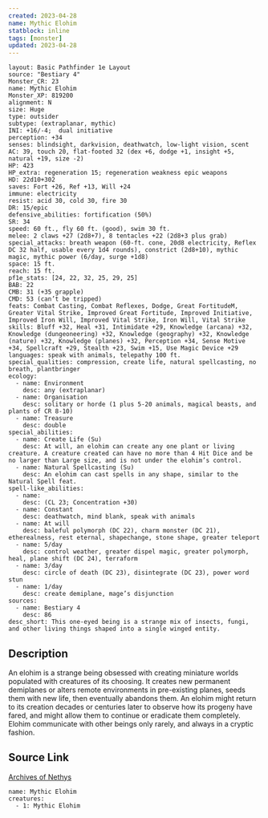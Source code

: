 ```yaml
---
created: 2023-04-28
name: Mythic Elohim
statblock: inline
tags: [monster]
updated: 2023-04-28
---
```

```statblock
layout: Basic Pathfinder 1e Layout
source: "Bestiary 4"
Monster_CR: 23
name: Mythic Elohim
Monster_XP: 819200
alignment: N
size: Huge
type: outsider
subtype: (extraplanar, mythic)
INI: +16/-4;  dual initiative
perception: +34
senses: blindsight, darkvision, deathwatch, low-light vision, scent
AC: 39, touch 20, flat-footed 32 (dex +6, dodge +1, insight +5, natural +19, size -2)
HP: 423
HP_extra: regeneration 15; regeneration weakness epic weapons
HD: 22d10+302
saves: Fort +26, Ref +13, Will +24
immune: electricity
resist: acid 30, cold 30, fire 30
DR: 15/epic
defensive_abilities: fortification (50%)
SR: 34
speed: 60 ft., fly 60 ft. (good), swim 30 ft.
melee: 2 claws +27 (2d8+7), 8 tentacles +22 (2d8+3 plus grab)
special_attacks: breath weapon (60-ft. cone, 20d8 electricity, Reflex DC 32 half, usable every 1d4 rounds), constrict (2d8+10), mythic magic, mythic power (6/day, surge +1d8)
space: 15 ft.
reach: 15 ft.
pf1e_stats: [24, 22, 32, 25, 29, 25]
BAB: 22
CMB: 31 (+35 grapple)
CMD: 53 (can’t be tripped)
feats: Combat Casting, Combat Reflexes, Dodge, Great FortitudeM, Greater Vital Strike, Improved Great Fortitude, Improved Initiative, Improved Iron Will, Improved Vital Strike, Iron Will, Vital Strike
skills: Bluff +32, Heal +31, Intimidate +29, Knowledge (arcana) +32, Knowledge (dungeoneering) +32, Knowledge (geography) +32, Knowledge (nature) +32, Knowledge (planes) +32, Perception +34, Sense Motive +34, Spellcraft +29, Stealth +23, Swim +15, Use Magic Device +29
languages: speak with animals, telepathy 100 ft.
special_qualities: compression, create life, natural spellcasting, no breath, plantbringer
ecology:
  - name: Environment
    desc: any (extraplanar)
  - name: Organisation
    desc: solitary or horde (1 plus 5-20 animals, magical beasts, and plants of CR 8-10)
  - name: Treasure
    desc: double
special_abilities:
  - name: Create Life (Su)
    desc: At will, an elohim can create any one plant or living creature. A creature created can have no more than 4 Hit Dice and be no larger than Large size, and is not under the elohim’s control.
  - name: Natural Spellcasting (Su)
    desc: An elohim can cast spells in any shape, similar to the Natural Spell feat.
spell-like_abilities:
  - name:
    desc: (CL 23; Concentration +30)
  - name: Constant
    desc: deathwatch, mind blank, speak with animals
  - name: At will
    desc: baleful polymorph (DC 22), charm monster (DC 21), etherealness, rest eternal, shapechange, stone shape, greater teleport
  - name: 5/day
    desc: control weather, greater dispel magic, greater polymorph, heal, plane shift (DC 24), terraform
  - name: 3/day
    desc: circle of death (DC 23), disintegrate (DC 23), power word stun
  - name: 1/day
    desc: create demiplane, mage’s disjunction
sources:
  - name: Bestiary 4
    desc: 86
desc_short: This one-eyed being is a strange mix of insects, fungi, and other living things shaped into a single winged entity.
```
## Description
An elohim is a strange being obsessed with creating miniature worlds populated with creatures of its choosing. It creates new permanent demiplanes or alters remote environments in pre-existing planes, seeds them with new life, then eventually abandons them. An elohim might return to its creation decades or centuries later to observe how its progeny have fared, and might allow them to continue or eradicate them completely. Elohim communicate with other beings only rarely, and always in a cryptic fashion.
## Source Link
[Archives of Nethys](https://aonprd.com/MythicMonsterDisplay.aspx?ItemName=Elohim)
```encounter-table
name: Mythic Elohim
creatures:
  - 1: Mythic Elohim
```
